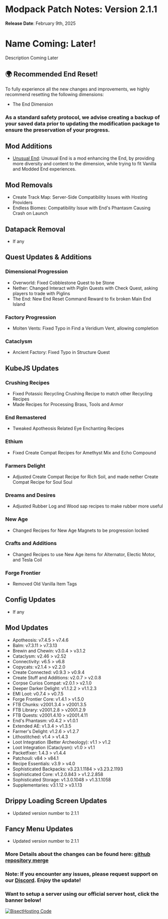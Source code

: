 # Modpack Patch Notes: Version 2.1.1
**Release Date**: February 9th, 2025

# Name Coming: Later!

Description Coming Later

## 🌍 Recommended End Reset!
To fully experience all the new changes and improvements, we highly recommend resetting the following dimensions:
- The End Dimension

### As a standard safety protocol, we advise creating a backup of your saved data prior to updating the modification package to ensure the preservation of your progress.

## Mod Additions
- [Unusual End](https://www.curseforge.com/minecraft/mc-mods/unusual-end): Unusual End is a mod enhancing the End, by providing more diversity and content to the dimension, while trying to fit Vanilla and Modded End experiences.

## Mod Removals  
- Create Track Map: Server-Side Compatibility Issues with Hosting Providers
- Endless Biomes: Compatibility Issue with End's Phantasm Causing Crash on Launch
  
## Datapack Removal  
- If any

## Quest Updates & Additions
### Dimensional Progression
- Overworld: Fixed Cobblestone Quest to be Stone
- Nether: Changed Interact with Piglin Quests with Check Quest, asking players to trade with Piglins
- The End: New End Reset Command Reward to fix broken Main End Island
### Factory Progression
- Molten Vents: Fixed Typo in Find a Veridium Vent, allowing completion
### Cataclysm
- Ancient Factory: Fixed Typo in Structure Quest

## KubeJS Updates  
### Crushing Recipes
- Fixed Potassic Recycling Crushing Recipe to match other Recycling Recipes
- Made Recipes for Processing Brass, Tools and Armor
### End Remastered
- Tweaked Apotheosis Related Eye Enchanting Recipes
### Ethium
- Fixed Create Compat Recipes for Amethyst Mix and Echo Compound
### Farmers Delight
- Adjusted Create Compat Recipe for Rich Soil, and made nether Create Compat Recipe for Soul Soul
### Dreams and Desires
- Adjusted Rubber Log and Wood sap recipes to make rubber more useful
### New Age
- Changed Recipes for New Age Magnets to be progression locked
### Crafts and Additions
- Changed Recipes to use New Age items for Alternator, Electic Motor, and Tesla Coil
### Forge Frontier
- Removed Old Vanilla Item Tags

## Config Updates 
- If any

## Mod Updates
- Apotheosis: v7.4.5 > v7.4.6
- Balm: v7.3.11 > v7.3.13
- Brewin and Chewin: v3.0.4 > v3.1.2
- Cataclysm: v2.46 > v2.52 
- Connectivity: v6.5 > v6.8
- Copycats: v2.1.4 > v2.2.0
- Create Connected: v0.9.3 > v0.9.4
- Create Stuff and Additions: v2.0.7 > v2.0.8
- Corpse Curios Compat: v2.0.1 > v2.1.0
- Deeper Darker Delight: v1.1.2.2 > v1.1.2.3
- EMI Loot: v0.7.4 > v0.7.5
- Forge Frontier Core: v1.4.1 > v1.5.0
- FTB Chunks: v2001.3.4 > v2001.3.5
- FTB Library: v2001.2.8 > v2001.2.9
- FTB Quests: v2001.4.10 > v2001.4.11
- End's Phantasm: v0.4.2 > v1.0.1
- Extended AE: v1.3.4 > v1.3.5
- Farmer's Delight: v1.2.6  > v1.2.7
- Lithostitched: v1.4 > v1.4.3
- Loot Integration (Better Archeology): v1.1 > v1.2
- Loot Integration (Cataclysm): v1.0 > v1.1
- Packetfixer: 1.4.3 > v1.4.4
- Patchouli: v84 > v84.1
- Recipe Essentials: v3.9 > v4.0
- Sophisticated Backpacks: v3.23.1.1184 > v3.23.2.1193
- Sophisticated Core: v1.2.0.843 > v1.2.2.858
- Sophisticated Storage: v1.3.0.1048 > v1.3.1.1058
- Supplementaries: v3.1.12 > v3.1.13

## Drippy Loading Screen Updates
- Updated version number to 2.1.1

## Fancy Menu Updates
- Updated version number to 2.1.1

### More Details about the changes can be found here: [github repository merge](https://github.com/M0nkeyPr0grammer/Create-Forge-Frontier/compare/?)

### Note: If you encounter any issues, please request support on our [Discord](https://discord.gg/quenZthXgy). Enjoy the update!

### Want to setup a server using our official server host, click the banner below!
[![BisectHosting Code](https://raw.githubusercontent.com/M0nkeyPr0grammer/Landscapes-Reimagined/main/BH_Landscape_Reimagined.png)](https://bisecthosting.com/M0nkeyPr0grammer?r=curseforge+chanelog)
